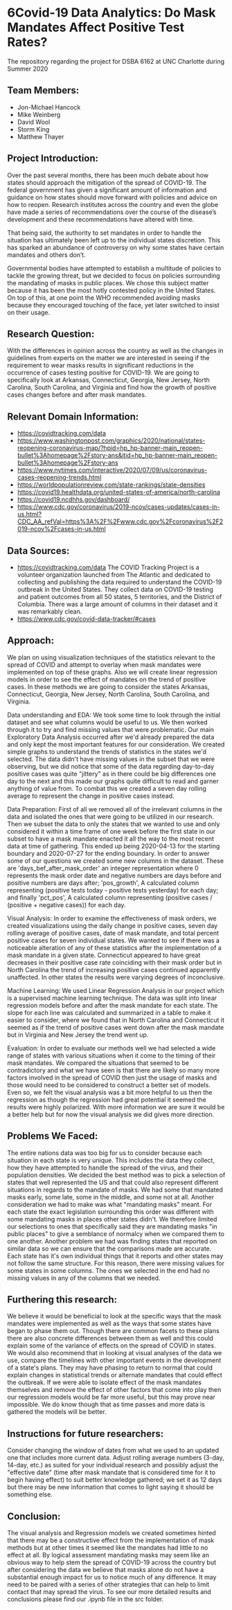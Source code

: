 # 6Covid-19 Data Analytics: Do Mask Mandates Affect Positive Test Rates?
The repository regarding the project for DSBA 6162 at UNC Charlotte during Summer 2020


## Team Members:
* Jon-Michael Hancock
* Mike Weinberg
* David Wool
* Storm King
* Matthew Thayer


## Project Introduction:
Over the past several months, there has been much debate about how states should approach the mitigation of the spread of COVID-19. The federal government has given a significant amount of information and guidance on how states should move forward with policies and advice on how to reopen. Research institutes across the country and even the globe have made a series of recommendations over the course of the disease’s development and these recommendations have altered with time. 

That being said, the authority to set mandates in order to handle the situation has ultimately been left up to the individual states discretion. This has sparked an abundance of controversy on why some states have certain mandates and others don’t.

Governmental bodies have attempted to establish a multitude of policies to tackle the growing threat, but we decided to focus on policies surrounding the mandating of masks in public places. We chose this subject matter because it has been the most hotly contested policy in the United States. On top of this, at one point the WHO recommended avoiding masks because they encouraged touching of the face, yet later switched to insist on their usage. 


## Research Question:
With the differences in opinion across the country as well as the changes in guidelines from experts on the matter we are interested in seeing if the requirement to wear masks results in significant reductions in the occurrence of cases testing positive for COVID-19. We are going to specifically look at Arkansas, Connecticut, Georgia, New Jersey, North Carolina, South Carolina, and Virginia and find how the growth of positive cases changes before and after mask mandates. 


## Relevant Domain Information:
* https://covidtracking.com/data
* https://www.washingtonpost.com/graphics/2020/national/states-reopening-coronavirus-map/?hpid=hp_hp-banner-main_reopen-bullet%3Ahomepage%2Fstory-ans&itid=hp_hp-banner-main_reopen-bullet%3Ahomepage%2Fstory-ans
* https://www.nytimes.com/interactive/2020/07/09/us/coronavirus-cases-reopening-trends.html
* https://worldpopulationreview.com/state-rankings/state-densities
* https://covid19.healthdata.org/united-states-of-america/north-carolina
* https://covid19.ncdhhs.gov/dashboard/
* https://www.cdc.gov/coronavirus/2019-ncov/cases-updates/cases-in-us.html?CDC_AA_refVal=https%3A%2F%2Fwww.cdc.gov%2Fcoronavirus%2F2019-ncov%2Fcases-in-us.html


## Data Sources:
* https://covidtracking.com/data
The COVID Tracking Project is a volunteer organization launched from The Atlantic and dedicated to collecting and publishing the data required to understand the COVID-19 outbreak in the United States. They collect data on COVID-19 testing and patient outcomes from all 50 states, 5 territories, and the District of Columbia.
There was a large amount of columns in their dataset and it was remarkably clean.
* https://www.cdc.gov/covid-data-tracker/#cases


## Approach:
We plan on using visualization techniques of the statistics relevant to the spread of COVID and attempt to overlay when mask mandates were implemented on top of these graphs. Also we will create linear regression models in order to see the effect of mandates on the trend of positive cases. In these methods we are going to consider the states Arkansas, Connecticut, Georgia, New Jersey, North Carolina, South Carolina, and Virginia.

Data understanding and EDA: 
We took some time to look through the initial dataset and see what columns would be useful to us. We then worked through it to try and find missing values that were problematic. Our main Exploratory Data Analysis occurred after we'd already prepared the data and only kept the most important features for our consideration. We created simple graphs to understand the trends of statistics in the states we'd selected. The data didn't have missing values in the subset that we were observing, but we did notice that some of the data regarding day-to-day positive cases was quite "jittery" as in there could be big differences one day to the next and this made our graphs quite difficult to read and garner anything of value from. To combat this we created a seven day rolling average to represent the change in positive cases instead. 

Data Preparation:
First of all we removed all of the irrelevant columns in the data and isolated the ones that were going to be utilized in our research. Then we subset the data to only the states that we wanted to use and only considered it within a time frame of one week before the first state in our subset to have a mask mandate enacted it all the way to the most recent data at time of gathering. This ended up being 2020-04-13 for the starting boundary and  2020-07-27 for the ending boundary. In order to answer some of our questions we created some new columns in the dataset. These are 'days_bef_after_mask_order' an integer representation where 0 represents the mask order date and negative numbers are days before and positive numbers are days after; 'pos_growth',  A calculated column representing (positive tests today - positive tests yesterday) for each day; and finally 'pct_pos', A calculated column representing (positive cases / (positive + negative cases)) for each day.

Visual Analysis:
In order to examine the effectiveness of mask orders, we created visualizations using the daily change in positive cases, seven day rolling average of positive cases, date of mask mandate, and total percent positive cases for seven individual states. We wanted to see if there was a noticeable alteration of any of these statistics after the implementation of a mask mandate in a given state. Connecticut appeared to have great decreases in their positive case rate coinciding with their mask order but in North Carolina the trend of increasing positive cases continued apparently unaffected. In other states the results were varying degrees of inconclusive.

Machine Learning:
We used Linear Regression Analysis in our project which is a supervised machine learning technique. The data was split into linear regression models before and after the mask mandate for each state. The slope for each line was calculated and summarized in a table to make it easier to consider, where we found that in North Carolina and Connecticut it seemed as if the trend of positive cases went down after the mask mandate but in Virginia and New Jersey the trend went up. 

Evaluation:
In order to evaluate our methods well we had selected a wide range of states with various situations when it come to the timing of their mask mandates. We compared the situations that seemed to be contradictory and what we have seen is that there are likely so many more factors involved in the spread of COVID then just the usage of masks and those would need to be considered to construct a better set of models. Even so, we felt the visual analysis was a bit more helpful to us then the regression as though the regression had great potential it seemed the results were highly polarized. With more information we are sure it would be a better help but for now the visual analysis we did gives more direction. 


## Problems We Faced:
The entire nations data was too big for us to consider because each situation in each state is very unique. This includes the data they collect, how they have attempted to handle the spread of the virus, and their population densities. We decided the best method was to pick a selection of states that well represented the US and that could also represent different situations in regards to the mandate of masks. We had some that mandated masks early, some late, some in the middle, and some not at all. Another consideration we had to make was what "mandating masks" meant. For each state the exact legislation surrounding this order was different with some mandating masks in places other states didn't. We therefore limited our selections to ones that specifically said they are mandating masks "in public places" to give a semblance of normalcy when we compared them to one another. Another problem we had was finding states that reported on similar data so we can ensure that the comparisons made are accurate. Each state has it's own individual things that it reports and other states may not follow the same structure. For this reason, there were missing values for some states in some columns. The ones we selected in the end had no missing values in any of the columns that we needed.


## Furthering this research: 
We believe it would be beneficial to look at the specific ways that the mask mandates were implemented as well as the ways that some states have began to phase them out. Though there are common facets to these plans there are also concrete differences between them as well and this could explain some of the variance of effects on the spread of COVID in states. We would also recommend that in looking at visual analyses of the data we use, compare the timelines with other important events in the development of a state's plans. They may have phasing to return to normal that could explain changes in statistical trends or alternate mandates that could effect the outbreak. If we were able to isolate effect of the mask mandates themselves and remove the effect of other factors that come into play then our regression models would be far more useful, but this may prove near impossible. We do know though that as time passes and more data is gathered the models will be better. 


## Instructions for future researchers: 
Consider changing the window of dates from what we used to an updated one that includes more current data. Adjust rolling average numbers (3-day, 14-day, etc.) as suited for your individual research and possibly adjust the "effective date" (time after mask mandate that is considered time for it to begin having effect) to suit better knowledge gathered; we set it as 12 days but there may be new information that comes to light saying it should be something else. 


## Conclusion:
The visual analysis and Regression models we created sometimes hinted that there may be a constructive effect from the implementation of mask methods but at other times it seemed like the mandates had little to no effect at all. By logical assessment mandating masks may seem like an obvious way to help stem the spread of COVID-19 across the country but after considering the data we believe that masks alone do not have a substantial enough impact for us to notice much of any difference. It may need to be paired with a series of other strategies that can help to limit contact that may spread the virus. To see our more detailed results and conclusions please find our .ipynb file in the src folder.

